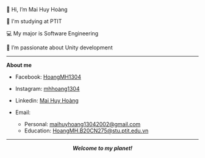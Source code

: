  👋 Hi, I’m Mai Huy Hoàng
 
 🏫 I'm studying at PTIT
 
 💻 My major is Software Engineering
 
 🌱 I’m passionate about Unity development
<!-- - 📫 How to reach me: maihuyhoang13042002@gmail.com -->

***

**About me**

- Facebook: [HoangMH1304](https://www.facebook.com/HoangMH1304)

- Instagram: [mhhoang1304](https://www.instagram.com/mhhoang1304/)

- Linkedin: [Mai Huy Hoàng](https://www.linkedin.com/in/ho%C3%A0ng-mai-745b31146/)

- Email:
  + Personal: <maihuyhoang13042002@gmail.com>
  + Education: <HoangMH.B20CN275@stu.ptit.edu.vn>

---

<p align="center">
  <em><strong>Welcome to my planet!</strong></em>
</p>


<!---
HoangMH1304/HoangMH1304 is a ✨ special ✨ repository because its `README.md` (this file) appears on your GitHub profile.
You can click the Preview link to take a look at your changes.
--->
